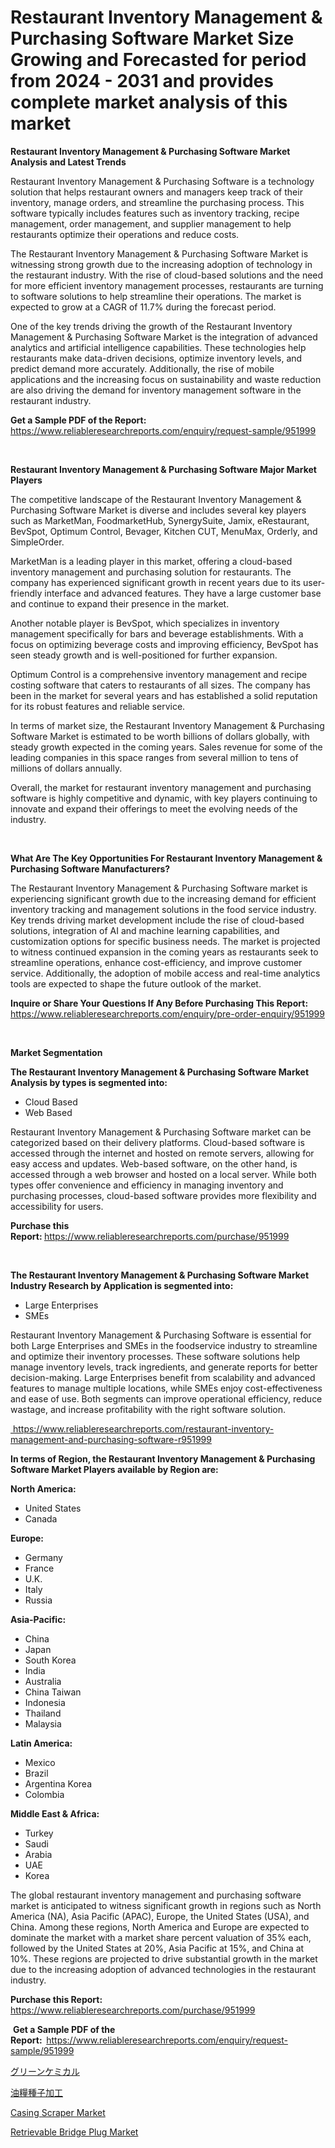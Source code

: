 <p><h1>Restaurant Inventory Management & Purchasing Software Market Size Growing and Forecasted for period from 2024 - 2031 and provides complete market analysis of this market</h1></p><p><strong>Restaurant Inventory Management & Purchasing Software Market Analysis and Latest Trends</strong></p>
<p><p>Restaurant Inventory Management & Purchasing Software is a technology solution that helps restaurant owners and managers keep track of their inventory, manage orders, and streamline the purchasing process. This software typically includes features such as inventory tracking, recipe management, order management, and supplier management to help restaurants optimize their operations and reduce costs.</p><p>The Restaurant Inventory Management & Purchasing Software Market is witnessing strong growth due to the increasing adoption of technology in the restaurant industry. With the rise of cloud-based solutions and the need for more efficient inventory management processes, restaurants are turning to software solutions to help streamline their operations. The market is expected to grow at a CAGR of 11.7% during the forecast period.</p><p>One of the key trends driving the growth of the Restaurant Inventory Management & Purchasing Software Market is the integration of advanced analytics and artificial intelligence capabilities. These technologies help restaurants make data-driven decisions, optimize inventory levels, and predict demand more accurately. Additionally, the rise of mobile applications and the increasing focus on sustainability and waste reduction are also driving the demand for inventory management software in the restaurant industry.</p></p>
<p><strong>Get a Sample PDF of the Report:&nbsp;</strong> <a href="https://www.reliableresearchreports.com/enquiry/request-sample/951999">https://www.reliableresearchreports.com/enquiry/request-sample/951999</a></p>
<p>&nbsp;</p>
<p><strong>Restaurant Inventory Management & Purchasing Software Major Market Players</strong></p>
<p><p>The competitive landscape of the Restaurant Inventory Management & Purchasing Software Market is diverse and includes several key players such as MarketMan, FoodmarketHub, SynergySuite, Jamix, eRestaurant, BevSpot, Optimum Control, Bevager, Kitchen CUT, MenuMax, Orderly, and SimpleOrder.</p><p>MarketMan is a leading player in this market, offering a cloud-based inventory management and purchasing solution for restaurants. The company has experienced significant growth in recent years due to its user-friendly interface and advanced features. They have a large customer base and continue to expand their presence in the market.</p><p>Another notable player is BevSpot, which specializes in inventory management specifically for bars and beverage establishments. With a focus on optimizing beverage costs and improving efficiency, BevSpot has seen steady growth and is well-positioned for further expansion.</p><p>Optimum Control is a comprehensive inventory management and recipe costing software that caters to restaurants of all sizes. The company has been in the market for several years and has established a solid reputation for its robust features and reliable service.</p><p>In terms of market size, the Restaurant Inventory Management & Purchasing Software Market is estimated to be worth billions of dollars globally, with steady growth expected in the coming years. Sales revenue for some of the leading companies in this space ranges from several million to tens of millions of dollars annually.</p><p>Overall, the market for restaurant inventory management and purchasing software is highly competitive and dynamic, with key players continuing to innovate and expand their offerings to meet the evolving needs of the industry.</p></p>
<p>&nbsp;</p>
<p><strong>What Are The Key Opportunities For Restaurant Inventory Management & Purchasing Software Manufacturers?</strong></p>
<p><p>The Restaurant Inventory Management & Purchasing Software market is experiencing significant growth due to the increasing demand for efficient inventory tracking and management solutions in the food service industry. Key trends driving market development include the rise of cloud-based solutions, integration of AI and machine learning capabilities, and customization options for specific business needs. The market is projected to witness continued expansion in the coming years as restaurants seek to streamline operations, enhance cost-efficiency, and improve customer service. Additionally, the adoption of mobile access and real-time analytics tools are expected to shape the future outlook of the market.</p></p>
<p><strong>Inquire or Share Your Questions If Any Before Purchasing This Report:</strong> <a href="https://www.reliableresearchreports.com/enquiry/pre-order-enquiry/951999">https://www.reliableresearchreports.com/enquiry/pre-order-enquiry/951999</a></p>
<p>&nbsp;</p>
<p><strong>Market Segmentation</strong></p>
<p><strong>The Restaurant Inventory Management & Purchasing Software Market Analysis by types is segmented into:</strong></p>
<p><ul><li>Cloud Based</li><li>Web Based</li></ul></p>
<p><p>Restaurant Inventory Management & Purchasing Software market can be categorized based on their delivery platforms. Cloud-based software is accessed through the internet and hosted on remote servers, allowing for easy access and updates. Web-based software, on the other hand, is accessed through a web browser and hosted on a local server. While both types offer convenience and efficiency in managing inventory and purchasing processes, cloud-based software provides more flexibility and accessibility for users.</p></p>
<p><strong>Purchase this Report:&nbsp;</strong><a href="https://www.reliableresearchreports.com/purchase/951999">https://www.reliableresearchreports.com/purchase/951999</a></p>
<p>&nbsp;</p>
<p><strong>The Restaurant Inventory Management & Purchasing Software Market Industry Research by Application is segmented into:</strong></p>
<p><ul><li>Large Enterprises</li><li>SMEs</li></ul></p>
<p><p>Restaurant Inventory Management & Purchasing Software is essential for both Large Enterprises and SMEs in the foodservice industry to streamline and optimize their inventory processes. These software solutions help manage inventory levels, track ingredients, and generate reports for better decision-making. Large Enterprises benefit from scalability and advanced features to manage multiple locations, while SMEs enjoy cost-effectiveness and ease of use. Both segments can improve operational efficiency, reduce wastage, and increase profitability with the right software solution.</p></p>
<p><a href="https://www.reliableresearchreports.com/restaurant-inventory-management-and-purchasing-software-r951999">&nbsp;https://www.reliableresearchreports.com/restaurant-inventory-management-and-purchasing-software-r951999</a></p>
<p><strong>In terms of Region, the Restaurant Inventory Management & Purchasing Software Market Players available by Region are:</strong></p>
<p>
    <p> <strong> North America: </strong>
        <ul>
            <li>United States</li>
            <li>Canada</li>
        </ul>
        </p> 
    <p> <strong> Europe: </strong>
        <ul>
            <li>Germany</li>
            <li>France</li>
            <li>U.K.</li>
            <li>Italy</li>
            <li>Russia</li>
        </ul>
        </p> 
    <p> <strong> Asia-Pacific: </strong>
        <ul>
            <li>China</li>
            <li>Japan</li>
            <li>South Korea</li>
            <li>India</li>
            <li>Australia</li>
            <li>China Taiwan</li>
            <li>Indonesia</li>
            <li>Thailand</li>
            <li>Malaysia</li>
        </ul>
        </p> 
    <p> <strong> Latin America: </strong>
        <ul>
            <li>Mexico</li>
            <li>Brazil</li>
            <li>Argentina Korea</li>
            <li>Colombia</li>
        </ul>
        </p> 
    <p> <strong> Middle East & Africa: </strong>
        <ul>
            <li>Turkey</li>
            <li>Saudi</li>
            <li>Arabia</li>
            <li>UAE</li>
            <li>Korea</li>
        </ul>
    </p>
    </p>
<p><p>The global restaurant inventory management and purchasing software market is anticipated to witness significant growth in regions such as North America (NA), Asia Pacific (APAC), Europe, the United States (USA), and China. Among these regions, North America and Europe are expected to dominate the market with a market share percent valuation of 35% each, followed by the United States at 20%, Asia Pacific at 15%, and China at 10%. These regions are projected to drive substantial growth in the market due to the increasing adoption of advanced technologies in the restaurant industry.</p></p>
<p><strong>Purchase this Report: </strong><a href="https://www.reliableresearchreports.com/purchase/951999">https://www.reliableresearchreports.com/purchase/951999</a></p>
<p>&nbsp;<strong>Get a Sample PDF of the Report:&nbsp;&nbsp;</strong><a href="https://www.reliableresearchreports.com/enquiry/request-sample/951999">https://www.reliableresearchreports.com/enquiry/request-sample/951999</a></p>
<p><strong></strong></p>
<p><p><a href="https://medium.com/@charityrice70/%E7%B7%91%E5%8C%96%E5%AD%A6%E5%93%81%E5%B8%82%E5%A0%B4-%E7%A8%AE%E9%A1%9E-%E7%94%A8%E9%80%94-%E5%9C%B0%E7%90%86%E3%81%AB%E3%82%88%E3%82%8B%E5%8C%85%E6%8B%AC%E7%9A%84%E3%81%AA%E8%A9%95%E4%BE%A1-6c3ea645c02b">グリーンケミカル</a></p><p><a href="https://medium.com/@carllane655/%E3%82%AA%E3%82%A4%E3%83%AB%E3%82%B7%E3%83%BC%E3%83%89%E5%8A%A0%E5%B7%A5%E5%B8%82%E5%A0%B4%E5%88%86%E6%9E%90-%E3%81%9D%E3%81%AEcagr-%E5%B8%82%E5%A0%B4%E3%82%BB%E3%82%B0%E3%83%A1%E3%83%B3%E3%83%86%E3%83%BC%E3%82%B7%E3%83%A7%E3%83%B3-%E3%81%8A%E3%82%88%E3%81%B3%E3%82%B0%E3%83%AD%E3%83%BC%E3%83%90%E3%83%AB%E7%94%A3%E6%A5%AD%E6%A6%82%E8%A6%81-aabb727f0547">油糧種子加工</a></p><p><a href="https://www.linkedin.com/pulse/casing-scrapernbspmarket-focuses-market-share-size-projected-qcnqe">Casing Scraper Market</a></p><p><a href="https://www.linkedin.com/pulse/retrievable-bridge-plug-market-exploring-share-trends-future-ehrpe">Retrievable Bridge Plug Market</a></p></p>
